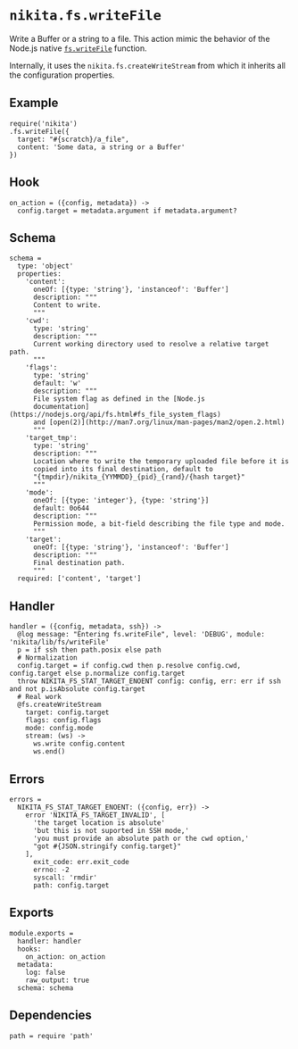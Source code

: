 
# `nikita.fs.writeFile`

Write a Buffer or a string to a file. This action mimic the behavior of the
Node.js native [`fs.writeFile`](https://nodejs.org/api/fs.html#fs_fs_writefile_file_data_options_callback)
function.

Internally, it uses the `nikita.fs.createWriteStream` from which it inherits all
the configuration properties.

## Example

```
require('nikita')
.fs.writeFile({
  target: "#{scratch}/a_file",
  content: 'Some data, a string or a Buffer'
})
```

## Hook

    on_action = ({config, metadata}) ->
      config.target = metadata.argument if metadata.argument?

## Schema

    schema =
      type: 'object'
      properties:
        'content':
          oneOf: [{type: 'string'}, 'instanceof': 'Buffer']
          description: """
          Content to write.
          """
        'cwd':
          type: 'string'
          description: """
          Current working directory used to resolve a relative target path.
          """
        'flags':
          type: 'string'
          default: 'w'
          description: """
          File system flag as defined in the [Node.js
          documentation](https://nodejs.org/api/fs.html#fs_file_system_flags)
          and [open(2)](http://man7.org/linux/man-pages/man2/open.2.html)
          """
        'target_tmp':
          type: 'string'
          description: """
          Location where to write the temporary uploaded file before it is
          copied into its final destination, default to
          "{tmpdir}/nikita_{YYMMDD}_{pid}_{rand}/{hash target}"
          """
        'mode':
          oneOf: [{type: 'integer'}, {type: 'string'}]
          default: 0o644
          description: """
          Permission mode, a bit-field describing the file type and mode.
          """
        'target':
          oneOf: [{type: 'string'}, 'instanceof': 'Buffer']
          description: """
          Final destination path.
          """
      required: ['content', 'target']

## Handler

    handler = ({config, metadata, ssh}) ->
      @log message: "Entering fs.writeFile", level: 'DEBUG', module: 'nikita/lib/fs/writeFile'
      p = if ssh then path.posix else path
      # Normalization
      config.target = if config.cwd then p.resolve config.cwd, config.target else p.normalize config.target
      throw NIKITA_FS_STAT_TARGET_ENOENT config: config, err: err if ssh and not p.isAbsolute config.target
      # Real work
      @fs.createWriteStream
        target: config.target
        flags: config.flags
        mode: config.mode
        stream: (ws) ->
          ws.write config.content
          ws.end()

## Errors

    errors =
      NIKITA_FS_STAT_TARGET_ENOENT: ({config, err}) ->
        error 'NIKITA_FS_TARGET_INVALID', [
          'the target location is absolute'
          'but this is not suported in SSH mode,'
          'you must provide an absolute path or the cwd option,'
          "got #{JSON.stringify config.target}"
        ],
          exit_code: err.exit_code
          errno: -2
          syscall: 'rmdir'
          path: config.target

## Exports

    module.exports =
      handler: handler
      hooks:
        on_action: on_action
      metadata:
        log: false
        raw_output: true
      schema: schema

## Dependencies

    path = require 'path'

